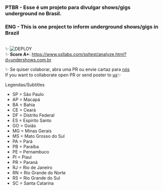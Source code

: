 ### **PTBR** - Esse é um projeto para divulgar shows/gigs underground no Brasil.

### **ENG** - This is one project to inform underground shows/gigs in Brazil
\
✨ ![DEPLOY](https://github.com/undershows/gigs/actions/workflows/workflow.yml/badge.svg) \
✨ **Score A+**: https://www.ssllabs.com/ssltest/analyze.html?d=undershows.com.br

✨ Se quiser colaborar, abra uma PR ou envie cartaz para [nós](mailto:undershows@gmail.com)  
If you want to collaborate open PR or send poster to [us](mailto:undershows@gmail.com)✨

Legendas/Subtitles
- SP = São Paulo
- AP = Macapá
- BA = Bahia
- CE = Ceará
- DF = Distrito Federal
- ES = Espírito Santo
- GO = Goiás
- MG = Minas Gerais
- MS = Mato Grosso do Sul
- PA = Pará
- PB = Paraíba
- PE = Pernambuco
- PI = Piauí
- PR = Paraná
- RJ = Rio de Janeiro
- RN = Rio Grande do Norte
- RS = Rio Grande do Sul
- SC = Santa Catarina
